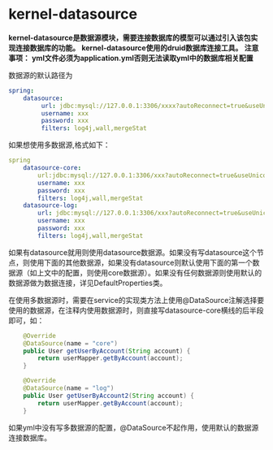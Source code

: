 # kernel-datasource
**kernel-datasource是数据源模块，需要连接数据库的模型可以通过引入该包实现连接数据库的功能。**
**kernel-datasource使用的druid数据库连接工具。**
**注意事项：**
**yml文件必须为application.yml否则无法读取yml中的数据库相关配置**

数据源的默认路径为
```yaml
spring:
	datasource:  
		 url: jdbc:mysql://127.0.0.1:3306/xxxx?autoReconnect=true&useUnicode=true&characterEncoding=utf8&zeroDateTimeBehavior=convertToNull&useSSL=false
		 username: xxx
		 password: xxx
		 filters: log4j,wall,mergeStat
```
如果想使用多数据源,格式如下：
```yaml
spring
	datasource-core:
		url:jdbc:mysql://127.0.0.1:3306/xxx?autoReconnect=true&useUnicode=true&characterEncoding=utf8&zeroDateTimeBehavior=convertToNull&useSSL=false
		username: xxx
		password: xxx
		filters: log4j,wall,mergeStat
	datasource-log:
		url: jdbc:mysql://127.0.0.1:3306/xxx?autoReconnect=true&useUnicode=true&characterEncoding=utf8&zeroDateTimeBehavior=convertToNull&useSSL=false
		username: xxx
		password: xxx
		filters: log4j,wall,mergeStat
```
如果有datasource就用则使用datasource数据源。如果没有写datasource这个节点，则使用下面的其他数据源，如果没有datasource则默认使用下面的第一个数据源（如上文中的配置，则使用core数据源）。如果没有任何数据源则使用默认的数据源做为数据连接，详见DefaultProperties类。 

在使用多数据源时，需要在service的实现类方法上使用@DataSource注解选择要使用的数据源，在注释内使用数据源时，则直接写datasource-core横线的后半段即可，如：
```java
    @Override
    @DataSource(name = "core")
    public User getUserByAccount(String account) {
        return userMapper.getByAccount(account);
    }

    @Override
    @DataSource(name = "log")
    public User getUserByAccount2(String account) {
        return userMapper.getByAccount(account);
    }
```
如果yml中没有写多数据源的配置，@DataSource不起作用，使用默认的数据源连接数据库。